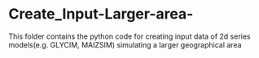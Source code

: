 # Create_Input-Larger-area-
This folder contains the python code for creating input data of 2d series models(e.g. GLYCIM, MAIZSIM) simulating a larger geographical area
